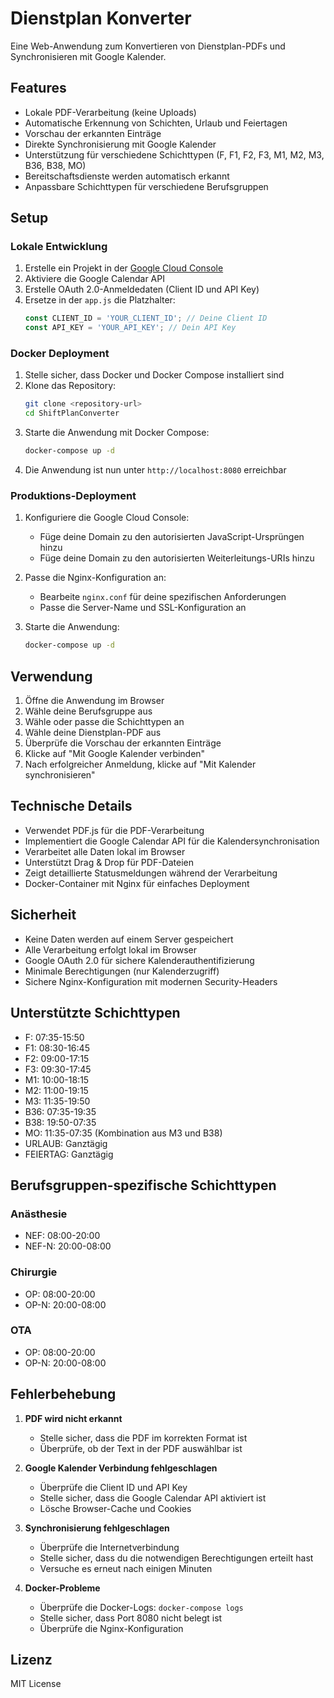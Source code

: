 # Dienstplan Konverter

Eine Web-Anwendung zum Konvertieren von Dienstplan-PDFs und Synchronisieren mit Google Kalender.

## Features

- Lokale PDF-Verarbeitung (keine Uploads)
- Automatische Erkennung von Schichten, Urlaub und Feiertagen
- Vorschau der erkannten Einträge
- Direkte Synchronisierung mit Google Kalender
- Unterstützung für verschiedene Schichttypen (F, F1, F2, F3, M1, M2, M3, B36, B38, MO)
- Bereitschaftsdienste werden automatisch erkannt
- Anpassbare Schichttypen für verschiedene Berufsgruppen

## Setup

### Lokale Entwicklung

1. Erstelle ein Projekt in der [Google Cloud Console](https://console.cloud.google.com/)
2. Aktiviere die Google Calendar API
3. Erstelle OAuth 2.0-Anmeldedaten (Client ID und API Key)
4. Ersetze in der `app.js` die Platzhalter:
   ```javascript
   const CLIENT_ID = 'YOUR_CLIENT_ID'; // Deine Client ID
   const API_KEY = 'YOUR_API_KEY'; // Dein API Key
   ```

### Docker Deployment

1. Stelle sicher, dass Docker und Docker Compose installiert sind
2. Klone das Repository:
   ```bash
   git clone <repository-url>
   cd ShiftPlanConverter
   ```
3. Starte die Anwendung mit Docker Compose:
   ```bash
   docker-compose up -d
   ```
4. Die Anwendung ist nun unter `http://localhost:8080` erreichbar

### Produktions-Deployment

1. Konfiguriere die Google Cloud Console:
   - Füge deine Domain zu den autorisierten JavaScript-Ursprüngen hinzu
   - Füge deine Domain zu den autorisierten Weiterleitungs-URIs hinzu

2. Passe die Nginx-Konfiguration an:
   - Bearbeite `nginx.conf` für deine spezifischen Anforderungen
   - Passe die Server-Name und SSL-Konfiguration an

3. Starte die Anwendung:
   ```bash
   docker-compose up -d
   ```

## Verwendung

1. Öffne die Anwendung im Browser
2. Wähle deine Berufsgruppe aus
3. Wähle oder passe die Schichttypen an
4. Wähle deine Dienstplan-PDF aus
5. Überprüfe die Vorschau der erkannten Einträge
6. Klicke auf "Mit Google Kalender verbinden"
7. Nach erfolgreicher Anmeldung, klicke auf "Mit Kalender synchronisieren"

## Technische Details

- Verwendet PDF.js für die PDF-Verarbeitung
- Implementiert die Google Calendar API für die Kalendersynchronisation
- Verarbeitet alle Daten lokal im Browser
- Unterstützt Drag & Drop für PDF-Dateien
- Zeigt detaillierte Statusmeldungen während der Verarbeitung
- Docker-Container mit Nginx für einfaches Deployment

## Sicherheit

- Keine Daten werden auf einem Server gespeichert
- Alle Verarbeitung erfolgt lokal im Browser
- Google OAuth 2.0 für sichere Kalenderauthentifizierung
- Minimale Berechtigungen (nur Kalenderzugriff)
- Sichere Nginx-Konfiguration mit modernen Security-Headers

## Unterstützte Schichttypen

- F: 07:35-15:50
- F1: 08:30-16:45
- F2: 09:00-17:15
- F3: 09:30-17:45
- M1: 10:00-18:15
- M2: 11:00-19:15
- M3: 11:35-19:50
- B36: 07:35-19:35
- B38: 19:50-07:35
- MO: 11:35-07:35 (Kombination aus M3 und B38)
- URLAUB: Ganztägig
- FEIERTAG: Ganztägig

## Berufsgruppen-spezifische Schichttypen

### Anästhesie
- NEF: 08:00-20:00
- NEF-N: 20:00-08:00

### Chirurgie
- OP: 08:00-20:00
- OP-N: 20:00-08:00

### OTA
- OP: 08:00-20:00
- OP-N: 20:00-08:00

## Fehlerbehebung

1. **PDF wird nicht erkannt**
   - Stelle sicher, dass die PDF im korrekten Format ist
   - Überprüfe, ob der Text in der PDF auswählbar ist

2. **Google Kalender Verbindung fehlgeschlagen**
   - Überprüfe die Client ID und API Key
   - Stelle sicher, dass die Google Calendar API aktiviert ist
   - Lösche Browser-Cache und Cookies

3. **Synchronisierung fehlgeschlagen**
   - Überprüfe die Internetverbindung
   - Stelle sicher, dass du die notwendigen Berechtigungen erteilt hast
   - Versuche es erneut nach einigen Minuten

4. **Docker-Probleme**
   - Überprüfe die Docker-Logs: `docker-compose logs`
   - Stelle sicher, dass Port 8080 nicht belegt ist
   - Überprüfe die Nginx-Konfiguration

## Lizenz

MIT License 